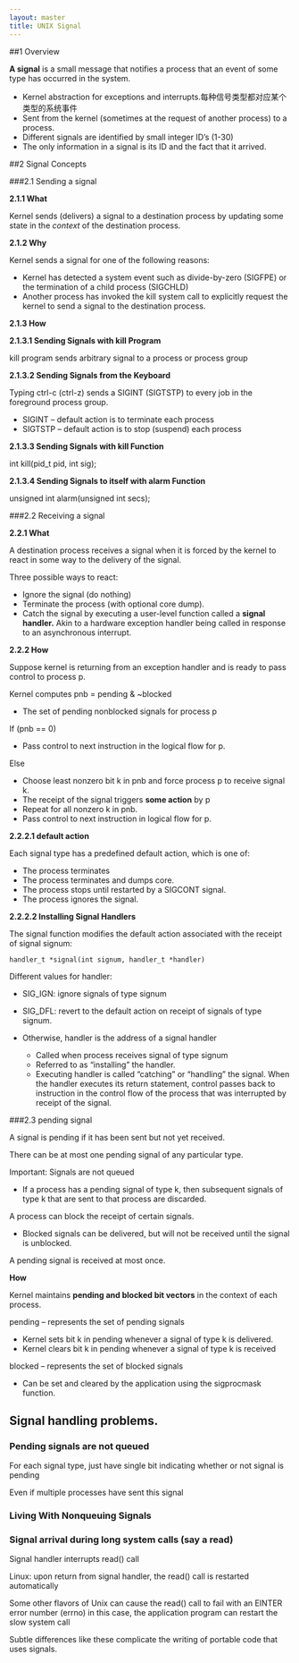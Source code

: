 ```yaml
---
layout: master
title: UNIX Signal
---
```


##1 Overview

**A signal** is a small message that notifies a process that an event of some type has occurred in the system.

- Kernel abstraction for exceptions and interrupts.每种信号类型都对应某个类型的系统事件
- Sent from the kernel (sometimes at the request of another process) to a process.
- Different signals are identified by small integer ID’s (1-30)
- The only information in a signal is its ID and the fact that it arrived.

##2 Signal Concepts 

###2.1 Sending a signal

**2.1.1 What** 

Kernel sends (delivers) a signal to a destination process by updating some state in the *context* of the destination process.

**2.1.2 Why**
 
Kernel sends a signal for one of the following reasons:

- Kernel has detected a system event such as divide-by-zero (SIGFPE) or the termination of a child process (SIGCHLD)
- Another process has invoked the kill system call to explicitly request the kernel to send a signal to the destination process.

**2.1.3 How**

**2.1.3.1 Sending Signals with kill Program**

kill program sends arbitrary signal to a process or process group

**2.1.3.2 Sending Signals from the Keyboard**

Typing ctrl-c (ctrl-z) sends a SIGINT (SIGTSTP) to every job in the foreground process group.

- SIGINT – default action is to terminate each process 
- SIGTSTP – default action is to stop (suspend) each process

**2.1.3.3 Sending Signals with kill Function**

int kill(pid_t pid, int sig);

**2.1.3.4 Sending Signals to itself with alarm Function**

unsigned int alarm(unsigned int secs);


###2.2 Receiving a signal

**2.2.1 What**

A destination process receives a signal when it is forced by the kernel to react in some way to the delivery of the signal.


Three possible ways to react:

- Ignore the signal (do nothing)
- Terminate the process (with optional core dump).
- Catch the signal by executing a user-level function called a **signal handler.**
Akin to a hardware exception handler being called in response to an asynchronous interrupt.

**2.2.2 How**

Suppose  kernel is returning from an exception handler and is ready to pass control to process p.

Kernel computes pnb = pending & ~blocked

- The set of pending nonblocked signals for process p 

If  (pnb == 0) 

- Pass control to next instruction in the logical flow for p.

Else

- Choose least nonzero bit k in pnb and force process p to receive signal k.
- The receipt of the signal triggers **some action** by p
- Repeat for all nonzero k in pnb.
- Pass control to next instruction in logical flow for p.

**2.2.2.1 default action**

Each signal type has a predefined default action, which is one of:

- The process terminates
- The process terminates and dumps core.
- The process stops until restarted by a SIGCONT signal.
- The process ignores the signal.

**2.2.2.2 Installing Signal Handlers**

The signal function modifies the default action associated with the receipt of signal signum:

    handler_t *signal(int signum, handler_t *handler)

Different values for handler:

- SIG_IGN: ignore signals of type signum
- SIG_DFL: revert to the default action on receipt of signals of type signum.
- Otherwise, handler is the address of a signal handler

    - Called when process receives signal of type signum
    - Referred to as “installing” the handler.
    - Executing handler is called “catching” or “handling” the signal.
    When the handler executes its return statement, control passes back to instruction in the control flow of the process that was interrupted by receipt of the signal.


###2.3 pending signal

A signal is pending if it has been sent but not yet received.

There can be at most one pending signal of any particular type.

Important: Signals are not queued

- If a process has a pending signal of type k, then subsequent signals of type k that are sent to that process are discarded.

A process can block the receipt of certain signals.

- Blocked signals can be delivered, but will not be received until the signal is unblocked.

A pending signal is received at most once.

**How**

Kernel maintains **pending and blocked bit vectors** in the context of each process.

pending – represents the set of pending signals

- Kernel sets bit k in pending whenever a signal of type k is delivered.
- Kernel clears bit k in pending whenever a signal of type k is received 

blocked – represents the set of blocked signals

- Can be set and cleared by the application using the sigprocmask function.


## Signal handling problems.

### Pending signals are not queued

For each signal type, just have single bit indicating whether or not signal is pending

Even if multiple processes have sent this signal

### Living With Nonqueuing Signals

### Signal arrival during long system calls (say a read)

Signal handler interrupts read() call

Linux: upon return from signal handler, the read() call is restarted automatically

Some other flavors of Unix can cause the read() call to fail with an EINTER error number (errno) in this case, the application program can restart the slow system call

Subtle differences like these complicate the writing of portable code that uses signals.

